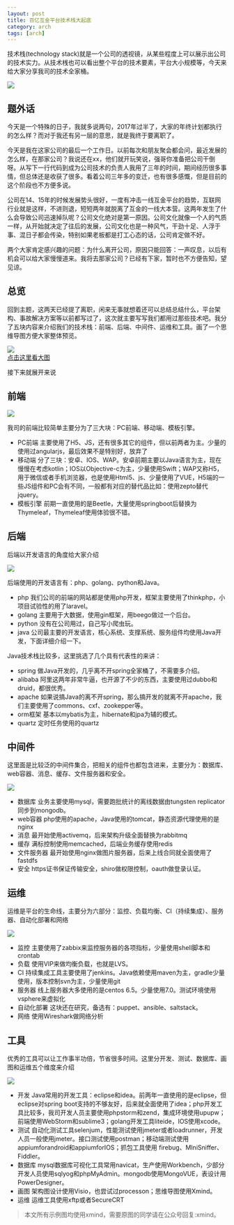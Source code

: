 ```yaml
---
layout: post
title: 百亿互金平台技术栈大起底
category: arch 
tags: [arch]
---
```


技术栈(technology stack)就是一个公司的透视镜，从某些程度上可以展示出公司的技术实力。从技术桟也可以看出整个平台的技术要素，平台大小规模等，今天来给大家分享我司的技术全家桶。

 
![](http://www.itmind.net/assets/images/2017/architecture/programming-languages.jpg)  

## 题外话

今天是一个特殊的日子，我就多说两句，2017年过半了，大家的年终计划都执行的怎么样？而对于我还有另一层的意思，就是我终于要离职了。

今天是我在这家公司的最后一个工作日。以前每次和朋友聚会都会问，最近发展的怎么样，在那家公司？我说还在xx，他们就开玩笑说，强哥你准备把公司干倒呀。从写下一行代码到成为公司技术的负责人我用了三年的时间，期间经历很多事情，但总体还是收获了很多。看着公司三年多的变迁，也有很多感慨，但是目前的这个阶段也不方便多说。

公司在14、15年的时候发展势头很好，一度有冲击一线互金平台的趋势，互联网行业就是这样，不进则退，短短两年就脱离了互金的一线大本营。这两年发生了什么会导致公司迅速掉队呢？公司文化绝对是第一原因。公司文化就像一个人的气质一样，从开始就决定了往后的发展，公司文化也是一种风气，干劲十足、人浮于事、混日子都会传染，特别如果老板都是打工心态的话，公司肯定做不好。

两个大家肯定感兴趣的问题：为什么离开公司，原因只能回答：一声叹息，以后有机会可以给大家慢慢道来。我将去那家公司？已经有下家，暂时也不方便告知，望见谅。

## 总览

回到主题，这两天已经提了离职，闲来无事就想着还可以总结总结什么，平台架构、事故解决方案等以前都写过了，这次就主要写写我们都用过那些技术吧。我分了五块内容来介绍我们的技术栈：前端、后端、中间件、运维和工具。画了一个思维导图方便大家整体预览。

 
![](http://www.itmind.net/assets/images/2017/architecture/technology-stack.png)  
[点击这里看大图](http://www.javaai.club/assets/images/2017/architecture/technology-stack.png)

接下来就展开来说


## 前端

 
![](http://www.itmind.net/assets/images/2017/architecture/frontend.png)  


我司的前端比较简单主要分为了三大块：PC前端、移动端、模板引擎。

- PC前端 主要使用了H5、JS，还有很多其它的组件，但以前两者为主。少量的使用过angularjs，最后效果不是特别好，放弃了  
- 移动端 分了三块：安卓、IOS、WAP。安卓前期主要以Java语言为主，现在慢慢在考虑kotlin；IOS以Objective-c为主，少量使用Swift；WAP又称H5，用于微信或者手机浏览器，也是使用Html5、js、少量使用了VUE，H5端的一些JS组件和PC会有不同，一般都有对应的替代品比如：使用zepto替代jquery。  
-  模板引擎 前期一直使用的是Beetle，大量使用springboot后替换为Thymeleaf，Thymeleaf使用体验很不错。 


## 后端

后端以开发语言的角度给大家介绍

 
![](http://www.itmind.net/assets/images/2017/architecture/backend.png)  


后端使用的开发语言有：php、golang、python和Java。

- php 我们公司的前端的网站都是使用php开发，框架主要使用了thinkphp，小项目试验性的用了laravel。
- golang 主要用于大数据，使用gin框架，用beego做过一个后台。
- python 没有在公司用过，自己写小爬虫玩。
- java  公司最主要的开发语言，核心系统、支撑系统、服务组件均使用Java开发，下面详细介绍一下。

Java技术栈比较多，这里挑选了几个具有代表性的来讲：

- spring 做Java开发的，几乎离不开spring全家桶了，不需要多介绍。  
- alibaba 阿里这两年非常牛逼，也开源了不少的东西，主要使用过dubbo和druid，都很优秀。 
- apache 如果说搞Java的离不开spring，那么搞开发的就离不开apache，我们主要使用了commons、cxf、zookepper等。  
- orm框架 基本以mybatis为主，hibernate和jpa为辅的模式。
- quartz 定时任务使用的quartz


## 中间件

这里面是比较泛的中间件集合，把相关的组件也都包含进来，主要分为：数据库、web容器、消息、缓存、文件服务器和安全。

 
![](http://www.itmind.net/assets/images/2017/architecture/middleware.png)  

- 数据库 业务主要使用mysql，需要跑批统计的离线数据由tungsten replicator同步到mongodb。  
- web容器  php使用的apache，Java使用的tomcat，静态资源代理使用的是nginx  
- 消息  最开始使用activemq，后来架构升级全面替换为rabbitmq  
- 缓存 满标控制使用memcached，后端业务缓存使用redis  
- 文件服务器  最开始使用nginx做图片服务器，后来上线合同就全面使用了fastdfs  
- 安全 https证书保证传输安全，shiro做权限控制，oauth做登录认证。  


## 运维

运维是平台的生命线，主要分为六部分：监控、负载均衡、CI（持续集成）、服务器、自动化部署和网络

 
![](http://www.itmind.net/assets/images/2017/architecture/ops.png)  

- 监控 主要使用了zabbix来监控服务器的各项指标，少量使用shell脚本和crontab   
- 负载 使用VIP来做均衡负载，也就是LVS。  
- CI 持续集成工具主要使用了jenkins。Java依赖使用maven为主，gradle少量使用，版本控制svn为主，少量使用git  
- 服务器 线上服务器大多使用的是centos 6.5。少量使用7.0。测试环境使用vsphere来虚拟化  
- 自动化部署  这块还在研究，备选有：puppet、ansible、saltstack。 
- 网络 使用Wireshark做网络分析


## 工具

优秀的工具可以让工作事半功倍，节省很多时间。这里分开发、测试、数据库、画图和运维五个维度来介绍

 
![](http://www.itmind.net/assets/images/2017/architecture/tools.png)

- 开发 Java常用的开发工具：eclipse和idea。前两年一直使用的是eclipse，但eclipse对spring boot支持的不够友好，后来就全面使用了idea；php开发工具比较多，我司开发人员主要使用phpstorm和zend，集成环境使用upupw；前端使用WebStorm和sublime3；golang开发工具liteide，IOS使用xcode。  
- 测试  自动化测试工具selenjum，性能测试使用jmeter或者loadrunner，开发人员一般使用jmeter。接口测试使用postman；移动端测试使用 appiumforandroid和appiumforIOS；抓包工具使用 firebug、MIniSniffer、Fiddler。  
- 数据库  mysql数据库可视化工具常用navicat，生产使用Workbench，少部分开发人员使用sqlyog和phpMyAdmin。mongodb使用MongoVUE，表设计用PowerDesigner。  
- 画图 架构图设计使用Visio，也尝试过processon；思维导图使用Xmind。  
- 运维 运维工具使用xftp或者SecureCRT  



> 本文所有示例图均使用xmind，需要原图的同学请在公众号回复:xmind。